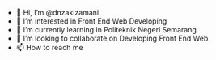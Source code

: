 - 👋 Hi, I’m @dnzakizamani
- 👀 I’m interested in Front End Web Developing
- 🌱 I’m currently learning in Politeknik Negeri Semarang
- 💞️ I’m looking to collaborate on Developing Front End Web
- 📫 How to reach me 

<!---
dnzakizamani/dnzakizamani is a ✨ special ✨ repository because its `README.md` (this file) appears on your GitHub profile.
You can click the Preview link to take a look at your changes.
--->
